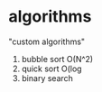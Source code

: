 # algorithms
"custom algorithms"
1) bubble sort O(N^2) 
2) quick sort O(log           
3) binary search       
                 
            
   
     
     
  
   
    
     
    
       
      
  
 
